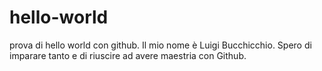 # hello-world
prova di hello world con github.
Il mio nome è Luigi Bucchicchio. Spero di imparare tanto e di riuscire ad avere maestria con Github.
